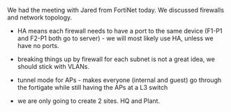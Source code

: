 We had the meeting with Jared from FortiNet today. We discussed firewalls and network topology.

- HA means each firewall needs to have a port to the same device (F1-P1 and F2-P1 both go to server) - we will most likely use HA, unless we have no ports.

- breaking things up by firewall for each subnet is not a great idea, we should stick with VLANs.

- tunnel mode for APs - makes everyone (internal and guest) go through the fortigate while still having the APs at a L3 switch

- we are only going to create 2 sites. HQ and Plant.